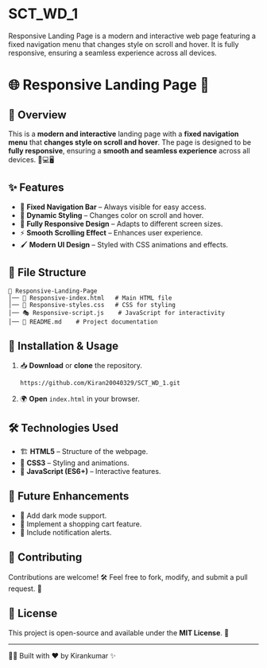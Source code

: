# SCT_WD_1
Responsive Landing Page is a modern and interactive web page featuring a fixed navigation menu that changes style on scroll and hover. It is fully responsive, ensuring a seamless experience across all devices. 
# 🌐 Responsive Landing Page 🚀

## 📌 Overview

This is a **modern and interactive** landing page with a **fixed navigation menu** that **changes style on scroll and hover**. The page is designed to be **fully responsive**, ensuring a **smooth and seamless experience** across all devices. 📱💻🖥️

## ✨ Features

- 🎨 **Fixed Navigation Bar** – Always visible for easy access.
- 🔄 **Dynamic Styling** – Changes color on scroll and hover.
- 📱 **Fully Responsive Design** – Adapts to different screen sizes.
- ⚡ **Smooth Scrolling Effect** – Enhances user experience.
- 🖌️ **Modern UI Design** – Styled with CSS animations and effects.

## 📂 File Structure

```
📁 Responsive-Landing-Page
│── 📄 Responsive-index.html   # Main HTML file
│── 🎨 Responsive-styles.css   # CSS for styling
│── 🎭 Responsive-script.js    # JavaScript for interactivity
│── 📄 README.md    # Project documentation
```

## 🚀 Installation & Usage

1. 📥 **Download** or **clone** the repository.
   ```sh
   https://github.com/Kiran20040329/SCT_WD_1.git
   ```
2. 🌍 **Open** `index.html` in your browser.

## 🛠️ Technologies Used

- 🏗️ **HTML5** – Structure of the webpage.
- 🎨 **CSS3** – Styling and animations.
- 🚀 **JavaScript (ES6+)** – Interactive features.

## 🎯 Future Enhancements

- 🌟 Add dark mode support.
- 🛒 Implement a shopping cart feature.
- 🔔 Include notification alerts.

## 🙌 Contributing

Contributions are welcome! 🛠️ Feel free to fork, modify, and submit a pull request. 🚀

## 📜 License

This project is open-source and available under the **MIT License**. 📜

---

👨‍💻 Built with ❤️ by Kirankumar ✨

